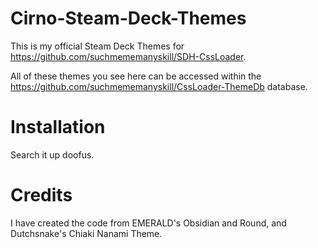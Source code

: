 # Cirno-Steam-Deck-Themes
This is my official Steam Deck Themes for https://github.com/suchmememanyskill/SDH-CssLoader.

All of these themes you see here can be accessed within the https://github.com/suchmememanyskill/CssLoader-ThemeDb database.

# Installation 
Search it up doofus.

# Credits
I have created the code from EMERALD's Obsidian and Round, and Dutchsnake's Chiaki Nanami Theme.
